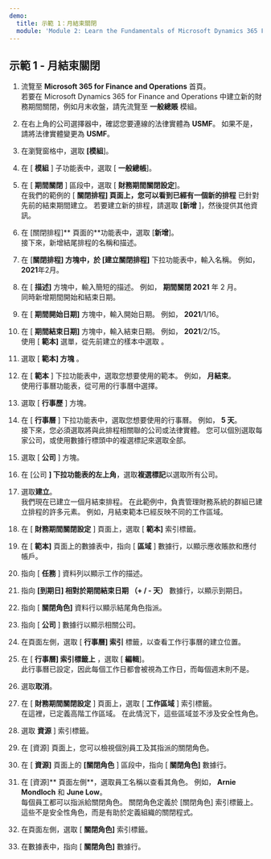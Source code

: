 ```yaml
---
demo:
  title: 示範 1：月結束關閉
  module: 'Module 2: Learn the Fundamentals of Microsoft Dynamics 365 Finance'
---
```


## 示範 1 - 月結束關閉

1. 流覽至 **Microsoft 365 for Finance and Operations** 首頁。  
    若要在 Microsoft Dynamics 365 for Finance and Operations 中建立新的財務期間關閉，例如月末收盤，請先流覽至 **一般總賬** 模組。

1. 在右上角的公司選擇器中，確認您要連線的法律實體為 **USMF**。 如果不是，請將法律實體變更為 **USMF**。

1. 在瀏覽窗格中，選取 **[模組**]。

1. 在 [ **模組** ] 子功能表中，選取 [ **一般總帳**]。

1. 在 [ **期間關閉** ] 區段中，選取 [ **財務期間關閉設定**]。  
    在我們的範例的 [ **關閉排程] 頁面上，您可以看到已經有一個新的排程** 已針對先前的結束期間建立。 若要建立新的排程，請選取 **[新增** ]，然後提供其他資訊。

1. 在 [關閉排程]** 頁面的**功能表中，選取 [**新增**]。  
    接下來，新增結尾排程的名稱和描述。

1. 在 [**關閉排程] 方塊中，於 [**建立關閉排程**]** 下拉功能表中，輸入名稱。 例如， **2021**年2月。

1. 在 [ **描述]** 方塊中，輸入簡短的描述。 例如， **期間關閉 2021** 年 2 月。  
    同時新增期間開始和結束日期。

1. 在 [ **期間開始日期]** 方塊中，輸入開始日期。 例如， **2021**/1/16。

1. 在 [ **期間結束日期]** 方塊中，輸入結束日期。 例如， **2021**/2/15。  
    使用 [ **範本]** 選單，從先前建立的樣本中選取 。

1. 選取 [ **範本] 方塊** 。

1. 在 [ **範本** ] 下拉功能表中，選取您想要使用的範本。 例如， **月結束**。  
    使用行事曆功能表，從可用的行事曆中選擇。

1. 選取 [ **行事歷** ] 方塊。

1. 在 [ **行事曆** ] 下拉功能表中，選取您想要使用的行事曆。 例如， **5 天**。  
接下來，您必須選取將與此排程相關聯的公司或法律實體。 您可以個別選取每家公司，或使用數據行標頭中的複選標記來選取全部。

1. 選取 [ **公司** ] 方塊。

1. 在 [公司 **] 下拉功能表的左上角**，選取**複選標記**以選取所有公司。

1. 選取**建立**。  
    我們現在已建立一個月結束排程。 在此範例中，負責管理財務系統的群組已建立排程的許多元素。 例如，月結束範本已經反映不同的工作區域。

1. 在 [ **財務期間關閉設定** ] 頁面上，選取 [ **範本]** 索引標籤。

1. 在 [ **範本]** 頁面上的數據表中，指向 [ **區域** ] 數據行，以顯示應收賬款和應付帳戶。

1. 指向 [ **任務** ] 資料列以顯示工作的描述。

1. 指向 **[到期日] 相對於期間結束日期 （+ / - 天）** 數據行，以顯示到期日。

1. 指向 [ **關閉角色]** 資料行以顯示結尾角色指派。

1. 指向 [ **公司** ] 數據行以顯示相關公司。

1. 在頁面左側，選取 [ **行事曆] 索引** 標籤，以查看工作行事曆的建立位置。

1. 在 [ **行事曆] 索引標籤上** ，選取 [ **編輯**]。  
    此行事曆已設定，因此每個工作日都會被視為工作日，而每個週末則不是。

1. 選取**取消**。

1. 在 [ **財務期間關閉設定** ] 頁面上，選取 [ **工作區域** ] 索引標籤。  
    在這裡，已定義高階工作區域。 在此情況下，這些區域並不涉及安全性角色。

1. 選取 **資源** ] 索引標籤。

1. 在 [資源] 頁面上，您可以檢視個別員工及其指派的關閉角色。

1. 在 [ **資源]** 頁面上的 **[關閉角色** ] 區段中，指向 [ **關閉角色]** 數據行。

1. 在 [資源]** 頁面左側**，選取員工名稱以查看其角色。 例如， **Arnie Mondloch** 和 **June Low**。  
    每個員工都可以指派給關閉角色。 關閉角色定義於 [關閉角色] 索引標籤上。這些不是安全性角色，而是有助於定義組織的關閉程式。

1. 在頁面左側，選取 [ **關閉角色]** 索引標籤。

1. 在數據表中，指向 [ **關閉角色]** 數據行。
